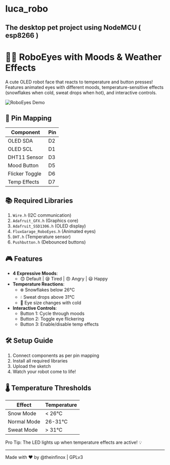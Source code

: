 # luca_robo
 The desktop pet project using NodeMCU ( esp8266 )
---

# 🤖✨ RoboEyes with Moods & Weather Effects

A cute OLED robot face that reacts to temperature and button presses! Features animated eyes with different moods, temperature-sensitive effects (snowflakes when cold, sweat drops when hot), and interactive controls.

![RoboEyes Demo](https://media.giphy.com/media/v1.Y2lkPTc5MGI3NjExcDF5Z2R5b3BmY2Z4d3R3d3V6eGZ2eGJ4Y2RqZzV1ZzB1bmZ6eGJ6ZyZlcD12MV9pbnRlcm5hbF9naWZfYnlfaWQmY3Q9Zw/xT5LMHxhOfscxPfIfm/giphy.gif)

## 📌 Pin Mapping
| Component      | Pin  |
|---------------|------|
| OLED SDA      | D2   |
| OLED SCL      | D1   |
| DHT11 Sensor  | D3   |
| Mood Button   | D5   |
| Flicker Toggle| D6   |
| Temp Effects  | D7   |

## 📚 Required Libraries
1. `Wire.h` (I2C communication)
2. `Adafruit_GFX.h` (Graphics core)
3. `Adafruit_SSD1306.h` (OLED display)
4. `FluxGarage_RoboEyes.h` (Animated eyes)
5. `DHT.h` (Temperature sensor)
6. `Pushbutton.h` (Debounced buttons)

## 🎮 Features
- **4 Expressive Moods**: 
  - 😊 Default | 😪 Tired | 😠 Angry | 😃 Happy
- **Temperature Reactions**:
  - ❄️ Snowflakes below 26°C
  - 💧 Sweat drops above 31°C
  - 👀 Eye size changes with cold
- **Interactive Controls**:
  - Button 1: Cycle through moods
  - Button 2: Toggle eye flickering
  - Button 3: Enable/disable temp effects

## 🛠️ Setup Guide
1. Connect components as per pin mapping
2. Install all required libraries
3. Upload the sketch
4. Watch your robot come to life!

## 🌡️ Temperature Thresholds
| Effect       | Temperature |
|-------------|------------|
| Snow Mode   | < 26°C     |
| Normal Mode | 26-31°C    |
| Sweat Mode  | > 31°C     |

Pro Tip: The LED lights up when temperature effects are active! 💡

---

Made with ❤️ by @theinfinox | GPLv3
